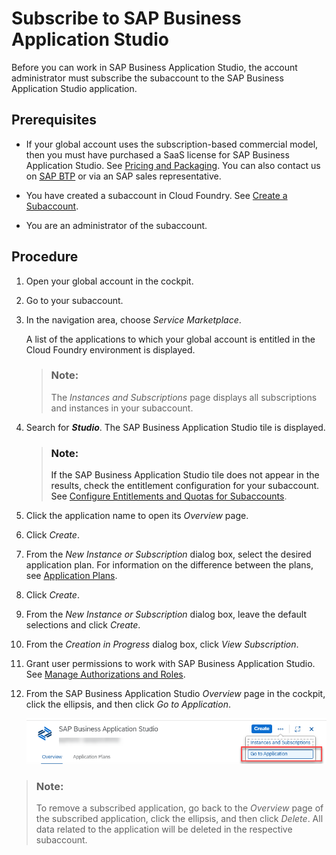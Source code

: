 <!-- loio6331319fd9ea4f0ea5331e21df329539 -->

# Subscribe to SAP Business Application Studio

Before you can work in SAP Business Application Studio, the account administrator must subscribe the subaccount to the SAP Business Application Studio application.



<a name="loio6331319fd9ea4f0ea5331e21df329539__section_vdm_nmz_tkb"/>

## Prerequisites

-   If your global account uses the subscription-based commercial model, then you must have purchased a SaaS license for SAP Business Application Studio. See [Pricing and Packaging](https://www.sap.com/products/cloud-platform/pricing.html). You can also contact us on [SAP BTP](https://cloudplatform.sap.com/index.html) or via an SAP sales representative.

-   You have created a subaccount in Cloud Foundry. See [Create a Subaccount](https://help.sap.com/viewer/65de2977205c403bbc107264b8eccf4b/Cloud/en-US/05280a123d3044ae97457a25b3013918.html).

-   You are an administrator of the subaccount.




<a name="loio6331319fd9ea4f0ea5331e21df329539__section_ajs_4mz_tkb"/>

## Procedure

1.  Open your global account in the cockpit.
2.  Go to your subaccount.
3.  In the navigation area, choose *Service Marketplace*.

    A list of the applications to which your global account is entitled in the Cloud Foundry environment is displayed.

    > ### Note:  
    > The *Instances and Subscriptions* page displays all subscriptions and instances in your subaccount.

4.  Search for ***Studio***. The SAP Business Application Studio tile is displayed.

    > ### Note:  
    > If the SAP Business Application Studio tile does not appear in the results, check the entitlement configuration for your subaccount. See [Configure Entitlements and Quotas for Subaccounts](https://help.sap.com/viewer/65de2977205c403bbc107264b8eccf4b/Cloud/en-US/5ba357b4fa1e4de4b9fcc4ae771609da.html).

5.  Click the application name to open its *Overview* page.
6.  Click *Create*.
7.  From the *New Instance or Subscription* dialog box, select the desired application plan. For information on the difference between the plans, see [Application Plans](Application_Plans_2c72917.md).
8.  Click *Create*.
9.  From the *New Instance or Subscription* dialog box, leave the default selections and click *Create*.
10. From the *Creation in Progress* dialog box, click *View Subscription*.
11. Grant user permissions to work with SAP Business Application Studio. See [Manage Authorizations and Roles](Manage_Authorizations_and_Roles_01e69c5.md).
12. From the SAP Business Application Studio *Overview* page in the cockpit, click the ellipsis, and then click *Go to Application*.

    ![](images/Go_to_Application_7223fda.png)


> ### Note:  
> To remove a subscribed application, go back to the *Overview* page of the subscribed application, click the ellipsis, and then click *Delete*. All data related to the application will be deleted in the respective subaccount.

